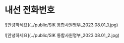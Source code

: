 # 내선 전화번호
![안녕하세요](../public/SIK 통합사원명부_2023.08.01_1.jpg)

![안녕하세요](../public/SIK 통합사원명부_2023.08.01_2.jpg)
